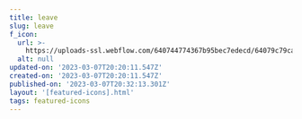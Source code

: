 ```yaml
---
title: leave
slug: leave
f_icon:
  url: >-
    https://uploads-ssl.webflow.com/640744774367b95bec7edecd/64079c79ca237b1e66897428_icon-leave.svg
  alt: null
updated-on: '2023-03-07T20:20:11.547Z'
created-on: '2023-03-07T20:20:11.547Z'
published-on: '2023-03-07T20:32:13.301Z'
layout: '[featured-icons].html'
tags: featured-icons
---
```



